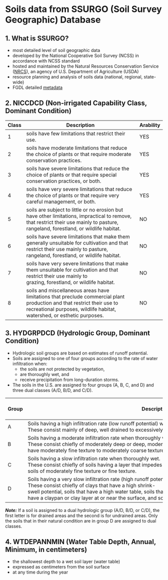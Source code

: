 # Soils data from SSURGO (**S**oil **Sur**vey **G**e**o**graphic) Database

## 1. What is SSURGO?

- most detailed level of soil geographic data
- developed by the National Cooperative Soil Survey (NCSS) in accordance with NCSS standard
- hosted and maintained by the Natural Resources Conservation Service ([NRCS](https://www.nrcs.usda.gov/wps/portal/nrcs/site/national/home/)), an agency of U.S. Department of Agriculture (USDA)
- resource planning and analysis of soils data (national, regional, state-wide)
- FGDL detailed [metadata](https://fgdl.org/metadataexplorer/full_metadata.jsp?docId=%7B627D356C-7409-4339-A6BF-A2C7C23D7960%7D&loggedIn=false)

## 2. NICCDCD (Non-irrigated Capability Class, Dominant Condition)

| Class    | Description                                                                                                                                                                                               | Arability |
|----------|-----------------------------------------------------------------------------------------------------------------------------------------------------------------------------------------------------------|-----------|
|  1  |  soils have few limitations that restrict their use.                                                                                                                                               | YES       |
|  2  |  soils have moderate limitations that reduce the choice of plants or that require moderate conservation practices.                                                                                 | YES       |
|  3  |  soils have severe limitations that reduce the choice of plants or that require special conservation practices, or both.                                                                           | YES       |
|  4  |  soils have very severe limitations that reduce the choice of plants or that require very careful management, or both.                                                                             | YES       |
|  5  |  soils are subject to little or no erosion but have other limitations, impractical to remove, that restrict their use mainly to pasture, <br>rangeland, forestland, or wildlife habitat.               | NO        |
|  6  |  soils have severe limitations that make them generally unsuitable for cultivation and that restrict their use mainly to pasture, <br>rangeland, forestland, or wildlife habitat.                      | NO        |
|  7  |  soils have very severe limitations that make them unsuitable for cultivation and that restrict their use mainly to <br>grazing, forestland, or wildlife habitat.                                      | NO        |
|  8  |  soils and miscellaneous areas have limitations that preclude commercial plant production and that restrict their use to <br>recreational purposes, wildlife habitat, watershed, or esthetic purposes. | NO        |

## 3. HYDGRPDCD (Hydrologic Group, Dominant Condition)

- Hydrologic soil groups are based on estimates of runoff potential. 
- Soils are assigned to one of four groups according to the rate of water infiltration when:
  - the soils are not protected by vegetation,
  - are thoroughly wet, and
  - receive precipitation from long-duration storms.
- The soils in the U.S. are assigned to four groups (A, B, C, and D) and three dual classes (A/D, B/D, and C/D).

| Group | Description                                                                                                                                                                                                                                                                                                                     | Water Transmission Rate |
|-------|---------------------------------------------------------------------------------------------------------------------------------------------------------------------------------------------------------------------------------------------------------------------------------------------------------------------------------|-------------------------|
| A     | Soils having a high infiltration rate (low runoff potential) when thoroughly wet. <br>These consist mainly of deep, well drained to excessively drained sands or gravelly sands.                                                                                                                                                    | high                    |
| B     | Soils having a moderate infiltration rate when thoroughly wet. <br>These consist chiefly of moderately deep or deep, moderately well drained or well drained soils that <br>have moderately fine texture to moderately coarse texture.                                                                                                  | moderate                |
| C     | Soils having a slow infiltration rate when thoroughly wet. <br>These consist chiefly of soils having a layer that impedes the downward movement of water or <br>soils of moderately fine texture or fine texture.                                                                                                                       | slow                    |
| D     | Soils having a very slow infiltration rate (high runoff potential) when thoroughly wet. <br> These consist chiefly of clays that have a high shrink-swell potential, soils that have a high water table, soils that <br>have a claypan or clay layer at or near the surface, and soils that are shallow over nearly impervious material. | very slow               |

**_Note:_** If a soil is assigned to a dual hydrologic group (A/D, B/D, or C/D), the first letter is for drained areas and the second is for undrained areas. Only the soils that in their natural condition are in group D are assigned to dual classes.

## 4. WTDEPANNMIN (Water Table Depth, Annual, Minimum, in centimeters)

- the shallowest depth to a wet soil layer (water table)
- expressed as centimeters from the soil surface
- at any time during the year